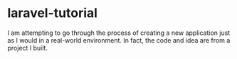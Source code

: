 # laravel-tutorial
I am attempting to go through the process of creating a new application just as I would in a real-world environment. In fact, the code and idea are from a project I built.
